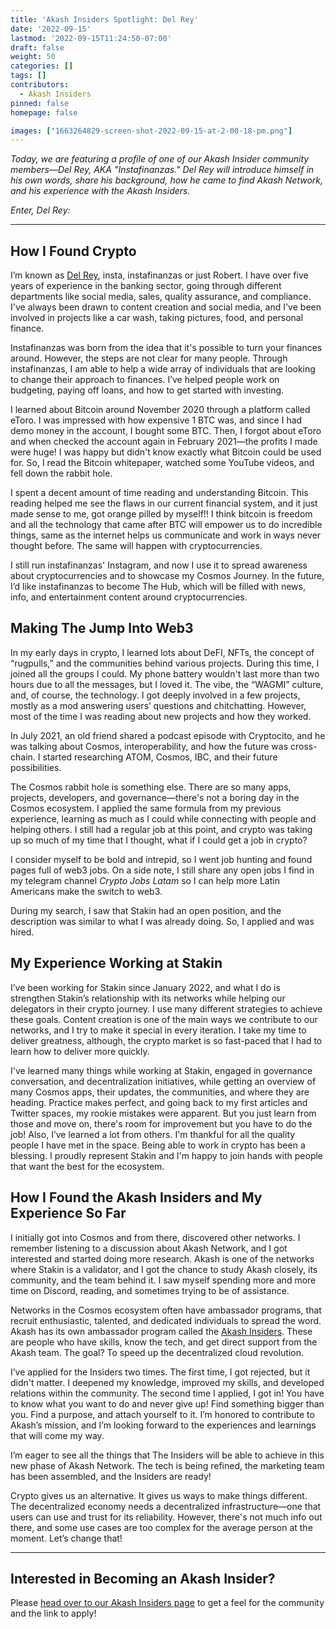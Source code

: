 ```yaml
---
title: 'Akash Insiders Spotlight: Del Rey'
date: '2022-09-15'
lastmod: '2022-09-15T11:24:50-07:00'
draft: false
weight: 50
categories: []
tags: []
contributors:
  - Akash Insiders
pinned: false
homepage: false

images: ["1663264829-screen-shot-2022-09-15-at-2-00-18-pm.png"]
---
```

_Today, we are featuring a profile of one of our Akash Insider community members—Del Rey, AKA "Instafinanzas." Del Rey will introduce himself in his own words, share his background, how he came to find Akash Network, and his experience with the Akash Insiders._

_Enter, Del Rey:_

* * *

How I Found Crypto
------------------

I’m known as [Del Rey](https://twitter.com/instafinanzas), insta, instafinanzas or just Robert. I have over five years of experience in the banking sector, going through different departments like social media, sales, quality assurance, and compliance. I've always been drawn to content creation and social media, and I've been involved in projects like a car wash, taking pictures, food, and personal finance.

Instafinanzas was born from the idea that it's possible to turn your finances around. However, the steps are not clear for many people. Through instafinanzas, I am able to help a wide array of individuals that are looking to change their approach to finances. I’ve helped people work on budgeting, paying off loans, and how to get started with investing.

I learned about Bitcoin around November 2020 through a platform called eToro. I was impressed with how expensive 1 BTC was, and since I had demo money in the account, I bought some BTC. Then, I forgot about eToro and when checked the account again in February 2021—the profits I made were huge! I was happy but didn't know exactly what Bitcoin could be used for. So, I read the Bitcoin whitepaper, watched some YouTube videos, and fell down the rabbit hole.

I spent a decent amount of time reading and understanding Bitcoin. This reading helped me see the flaws in our current financial system, and it just made sense to me, got orange pilled by myself!! I think bitcoin is freedom and all the technology that came after BTC will empower us to do incredible things, same as the internet helps us communicate and work in ways never thought before. The same will happen with cryptocurrencies.

I still run instafinanzas' Instagram, and now I use it to spread awareness about cryptocurrencies and to showcase my Cosmos Journey. In the future, I’d like instafinanzas to become The Hub, which will be filled with news, info, and entertainment content around cryptocurrencies.

Making The Jump Into Web3
-------------------------

In my early days in crypto, I learned lots about DeFI, NFTs, the concept of “rugpulls,” and the communities behind various projects. During this time, I joined all the groups I could. My phone battery wouldn't last more than two hours due to all the messages, but I loved it. The vibe, the “WAGMI” culture, and, of course, the technology. I got deeply involved in a few projects, mostly as a mod answering users’ questions and chitchatting. However, most of the time I was reading about new projects and how they worked.

In July 2021, an old friend shared a podcast episode with Cryptocito, and he was talking about Cosmos, interoperability, and how the future was cross-chain. I started researching ATOM, Cosmos, IBC, and their future possibilities.

The Cosmos rabbit hole is something else. There are so many apps, projects, developers, and governance—there's not a boring day in the Cosmos ecosystem. I applied the same formula from my previous experience, learning as much as I could while connecting with people and helping others. I still had a regular job at this point, and crypto was taking up so much of my time that I thought, what if I could get a job in crypto?

I consider myself to be bold and intrepid, so I went job hunting and found pages full of web3 jobs. On a side note, I still share any open jobs I find in my telegram channel _Crypto Jobs Latam_ so I can help more Latin Americans make the switch to web3.

During my search, I saw that Stakin had an open position, and the description was similar to what I was already doing. So, I applied and was hired.

My Experience Working at Stakin
-------------------------------

I’ve been working for Stakin since January 2022, and what I do is strengthen Stakin’s relationship with its networks while helping our delegators in their crypto journey. I use many different strategies to achieve these goals. Content creation is one of the main ways we contribute to our networks, and I try to make it special in every iteration. I take my time to deliver greatness, although, the crypto market is so fast-paced that I had to learn how to deliver more quickly.

I've learned many things while working at Stakin, engaged in governance conversation, and decentralization initiatives, while getting an overview of many Cosmos apps, their updates, the communities, and where they are heading. Practice makes perfect, and going back to my first articles and Twitter spaces, my rookie mistakes were apparent. But you just learn from those and move on, there's room for improvement but you have to do the job! Also, I’ve learned a lot from others. I'm thankful for all the quality people I have met in the space. Being able to work in crypto has been a blessing. I proudly represent Stakin and I'm happy to join hands with people that want the best for the ecosystem.

How I Found the Akash Insiders and My Experience So Far
-------------------------------------------------------

I initially got into Cosmos and from there, discovered other networks. I remember listening to a discussion about Akash Network, and I got interested and started doing more research. Akash is one of the networks where Stakin is a validator, and I got the chance to study Akash closely, its community, and the team behind it. I saw myself spending more and more time on Discord, reading, and sometimes trying to be of assistance.

Networks in the Cosmos ecosystem often have ambassador programs, that recruit enthusiastic, talented, and dedicated individuals to spread the word. Akash has its own ambassador program called the [Akash Insiders](https://akash.network/community#insiders). These are people who have skills, know the tech, and get direct support from the Akash team. The goal? To speed up the decentralized cloud revolution.

I’ve applied for the Insiders two times. The first time, I got rejected, but it didn't matter. I deepened my knowledge, improved my skills, and developed relations within the community. The second time I applied, I got in! You have to know what you want to do and never give up! Find something bigger than you. Find a purpose, and attach yourself to it. I’m honored to contribute to Akash’s mission, and I’m looking forward to the experiences and learnings that will come my way.

I’m eager to see all the things that The Insiders will be able to achieve in this new phase of Akash Network. The tech is being refined, the marketing team has been assembled, and the Insiders are ready!

Crypto gives us an alternative. It gives us ways to make things different. The decentralized economy needs a decentralized infrastructure—one that users can use and trust for its reliability. However, there's not much info out there, and some use cases are too complex for the average person at the moment. Let’s change that!

* * *

Interested in Becoming an Akash Insider?
----------------------------------------

Please [head over to our Akash Insiders page](https://akash.network/community#insiders) to get a feel for the community and the link to apply!